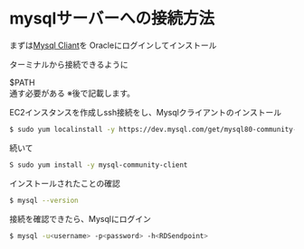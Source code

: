 # mysqlサーバーへの接続方法

まずは[Mysql Cliant](https://login.oracle.com/mysso/signon.jsp)を
Oracleにログインしてインストール

ターミナルから接続できるように <dt>$PATH</dt> 通す必要がある
※後で記載します。

EC2インスタンスを作成しssh接続をし、Mysqlクライアントのインストール

```bash
$ sudo yum localinstall -y https://dev.mysql.com/get/mysql80-community-release-el7-3.noarch.rpm
```

続いて

```bash
S sudo yum install -y mysql-community-client
```

インストールされたことの確認

```bash
$ mysql --version
```

接続を確認できたら、Mysqlにログイン

```bash
$ mysql -u<username> -p<password> -h<RDSendpoint>
```

